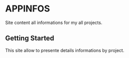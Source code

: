 # APPINFOS

Site content all informations for my all projects.

## Getting Started

This site allow to presente details informations by project.
